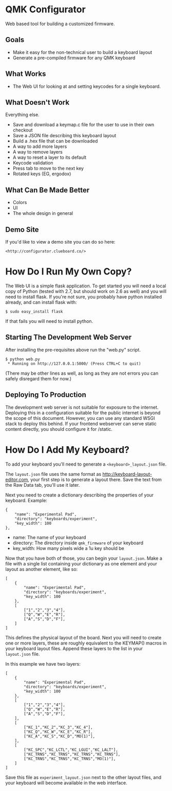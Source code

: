 QMK Configurator
================

Web based tool for building a customized firmware.

Goals
-----

* Make it easy for the non-technical user to build a keyboard layout
* Generate a pre-compiled firmware for any QMK keyboard

What Works
----------

* The Web UI for looking at and setting keycodes for a single keyboard.

What Doesn't Work
-----------------

Everything else.

* Save and download a keymap.c file for the user to use in their own checkout
* Save a JSON file describing this keyboard layout
* Build a .hex file that can be downloaded
* A way to add more layers
* A way to remove layers
* A way to reset a layer to its default
* Keycode validation
* Press tab to move to the next key
* Rotated keys (EG, ergodox)

What Can Be Made Better
-----------------------

* Colors
* UI
* The whole design in general

Demo Site
---------

If you'd like to view a demo site you can do so here:

    <http://configurator.clueboard.co/>
    
How Do I Run My Own Copy?
=========================

The Web UI is a simple flask application. To get started you will need
a local copy of Python (tested with 2.7, but should work on 2.6 as well)
and you will need to install flask. If you're not sure, you probably 
have python installed already, and can install flask with:

    $ sudo easy_install flask
    
If that fails you will need to install python.

Starting The Development Web Server
-----------------------------------

After installing the pre-requisites above run the "web.py" script.

    $ python web.py
     * Running on http://127.0.0.1:5000/ (Press CTRL+C to quit)

(There may be other lines as well, as long as they are not errors
you can safely disregard them for now.)

Deploying To Production
-----------------------

The development web server is not suitable for exposure to the internet.
Deploying this in a configuration suitable for the public internet is beyond
the scope of this document. However, you can use any standard WSGI stack
to deploy this behind. If your frontend webserver can serve static content
directly, you should configure it for /static.

How Do I Add My Keyboard?
=========================

To add your keyboard you'll need to generate a `<keyboard>_layout.json` file.

The `layout.json` file uses the same format as 
<http://keyboard-layout-editor.com>, your first step is to generate a layout 
there. Save the text from the Raw Data tab, you'll use it later.

Next you need to create a dictionary describing the properties of your 
keyboard. Example:

    {
        "name": "Experimental Pad",
        "directory": "keyboards/experiment",
        "key_width": 100
    },
    
* name: The name of your keyboard
* directory: The directory inside `qmk_firmware` of your keyboard
* key_width: How many pixels wide a 1u key should be

Now that you have both of those, you can begin your `layout.json`. Make
a file with a single list containing your dictionary as one element and
your layout as another element, like so:

    [
        {
            "name": "Experimental Pad",
            "directory": "keyboards/experiment",
            "key_width": 100
        },
        [
            ["1","2","3","4"],
            ["Q","W","E","R"],
            ["A","S","D","F"],
        ]
    ]
    
This defines the physical layout of the board. Next you will need to create
one or more layers, these are roughly equivalent to the KEYMAP() macros in
your keyboard layout files. Append these layers to the list in your 
`layout.json` file. 

In this example we have two layers:

    [
        {
            "name": "Experimental Pad",
            "directory": "keyboards/experiment",
            "key_width": 100
        },
        [
            ["1","2","3","4"],
            ["Q","W","E","R"],
            ["A","S","D","F"],
        ],
        [
            ["KC_1","KC_2","KC_3","KC_4"],
            ["KC_Q","KC_W","KC_E","KC_R"],
            ["KC_A","KC_S","KC_D","MO(1)"],
        ],
        [
            ["KC_SPC","KC_LCTL","KC_LGUI","KC_LALT"],
            ["KC_TRNS","KC_TRNS","KC_TRNS","KC_TRNS"],
            ["KC_TRNS","KC_TRNS","KC_TRNS","MO(1)"],
        ]
    ]
    
 Save this file as `experiment_layout.json` next to the other layout files,
 and your keyboard will become available in the web interface.
